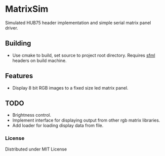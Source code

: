 # MatrixSim

Simulated HUB75 header implementation and simple serial matrix panel driver.

## Building

- Use cmake to build, set source to project root directory. Requires [sfml](https://www.sfml-dev.org/) headers on build machine.

## Features

- Display 8 bit RGB images to a fixed size led matrix panel.

## TODO

- Brightness control.
- Implement interface for displaying output from other rgb matrix libraries.
- Add loader for loading display data from file.

### License

Distributed under MIT License